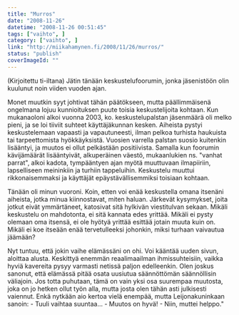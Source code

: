 ```yaml
---
title: "Murros"
date: "2008-11-26"
datetime: "2008-11-26 00:51:45"
tags: ["vaihto", ]
category: ["vaihto", ]
link: "http://miikahamynen.fi/2008/11/26/murros/"
status: "publish"
coverImageId: ""
---
```


(Kirjoitettu ti-iltana) Jätin tänään keskustelufoorumin, jonka jäsenistöön olin kuulunut noin viiden vuoden ajan.

Monet muutkin syyt johtivat tähän päätökseen, mutta päällimmäisenä ongelmana lojuu kunnioituksen puute toisia keskustelijoita kohtaan. Kun mukanaoloni alkoi vuonna 2003, ko. keskustelupalstan jäsenmäärä oli melko pieni, ja se loi tiiviit suhteet käyttäjäkunnan kesken. Aiheista pystyi keskustelemaan vapaasti ja vapautuneesti, ilman pelkoa turhista haukuista tai tarpeettomista hyökkäyksistä. Vuosien varrella palstan suosio kuitenkin lisääntyi, ja muutos ei ollut pelkästään positiivista. Samalla kun foorumin kävijämäärät lisääntyivät, alkuperäinen väestö, mukaanlukien ns. "vanhat parrat", alkoi kadota, tympääntyen ajan myötä muuttuvaan ilmapiiriin, lapselliseen meininkiin ja turhiin tappeluihin. Keskustelu muuttui rikkonaisemmaksi ja käyttäjät epäystävällisemmiksi toisiaan kohtaan.

Tänään oli minun vuoroni. Koin, etten voi enää keskustella omana itsenäni aiheista, jotka minua kiinnostavat, miten haluan. Järkevät kysymykset, joita jotkut eivät ymmärtäneet, katosivat sitä hylkivän viestitulvan sekaan. Mikäli keskustelu on mahdotonta, ei sitä kannata edes yrittää. Mikäli ei pysty olemaan oma itsensä, ei ole hyötyä yrittää esittää jotain muuta kuin on. Mikäli ei koe itseään enää tervetulleeksi johonkin, miksi turhaan vaivautua jäämään?

Nyt tuntuu, että jokin vaihe elämässäni on ohi. Voi kääntää uuden sivun, aloittaa alusta. Keskittyä enemmän reaalimaailman ihmissuhteisiin, vaikka hyviä kavereita pysyy varmasti netissä paljon edelleenkin. Olen joskus sanonut, että elämässä pitää osata uusiutua säännöttömän säännöllisin väliajoin. Jos totta puhutaan, tämä on vain yksi osa suurempaa muutosta, joka on jo hetken ollut työn alla, mutta josta olen tähän asti julkisesti vaiennut. Enkä nytkään aio kertoa vielä enempää, mutta Leijonakuninkaan sanoin: - Tuuli vaihtaa suuntaa... - Muutos on hyvä! - Niin, muttei helppo."
